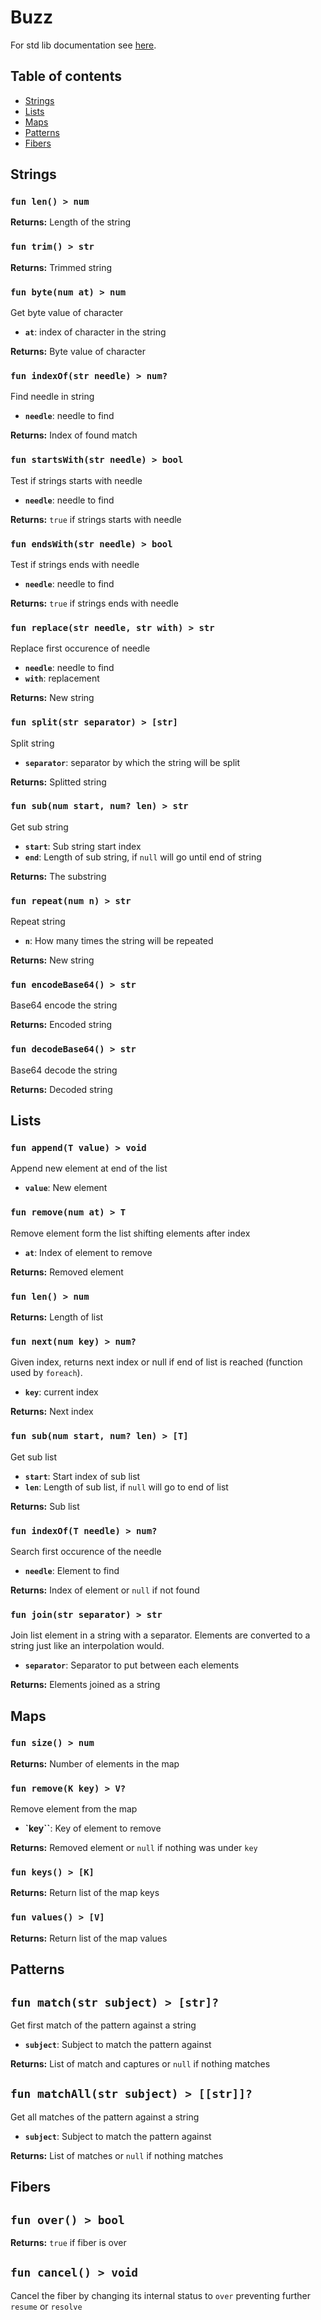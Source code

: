 # Buzz

For std lib documentation see [here](std.md).

## Table of contents

- [Strings](#strings)
- [Lists](#lists)
- [Maps](#maps)
- [Patterns](#patterns)
- [Fibers](#fibers)

## Strings

### `fun len() > num`
**Returns:** Length of the string

### `fun trim() > str`
**Returns:** Trimmed string

### `fun byte(num at) > num`
Get byte value of character
- **`at`**: index of character in the string

**Returns:** Byte value of character

### `fun indexOf(str needle) > num?`
Find needle in string
- **`needle`**: needle to find

**Returns:** Index of found match

### `fun startsWith(str needle) > bool`
Test if strings starts with needle
- **`needle`**: needle to find

**Returns:** `true` if strings starts with needle

### `fun endsWith(str needle) > bool`
Test if strings ends with needle
- **`needle`**: needle to find

**Returns:** `true` if strings ends with needle


### `fun replace(str needle, str with) > str`
Replace first occurence of needle
- **`needle`**: needle to find
- **`with`**: replacement

**Returns:** New string

### `fun split(str separator) > [str]`
Split string
- **`separator`**: separator by which the string will be split

**Returns:** Splitted string

### `fun sub(num start, num? len) > str`
Get sub string
- **`start`**: Sub string start index
- **`end`**: Length of sub string, if `null` will go until end of string

**Returns:** The substring

### `fun repeat(num n) > str`
Repeat string
- **`n`**: How many times the string will be repeated

**Returns:** New string

### `fun encodeBase64() > str`
Base64 encode the string

**Returns:** Encoded string


### `fun decodeBase64() > str`
Base64 decode the string

**Returns:** Decoded string

## Lists

### `fun append(T value) > void`
Append new element at end of the list
- **`value`**: New element

### `fun remove(num at) > T`
Remove element form the list shifting elements after index
- **`at`**: Index of element to remove

**Returns:** Removed element

### `fun len() > num`
**Returns:** Length of list

### `fun next(num key) > num?`
Given index, returns next index or null if end of list is reached (function used by `foreach`).
- **`key`**: current index

**Returns:** Next index

### `fun sub(num start, num? len) > [T]`
Get sub list
- **`start`**: Start index of sub list
- **`len`**: Length of sub list, if `null` will go to end of list

**Returns:** Sub list

### `fun indexOf(T needle) > num?`
Search first occurence of the needle
- **`needle`**: Element to find

**Returns:** Index of element or `null` if not found

### `fun join(str separator) > str`
Join list element in a string with a separator. Elements are converted to a string just like an interpolation would.
- **`separator`**: Separator to put between each elements

**Returns:** Elements joined as a string


## Maps

### `fun size() > num`
**Returns:** Number of elements in the map

### `fun remove(K key) > V?`
Remove element from the map
- **`key``**: Key of element to remove

**Returns:** Removed element or `null` if nothing was under `key`

### `fun keys() > [K]`
**Returns:** Return list of the map keys

### `fun values() > [V]`
**Returns:** Return list of the map values

## Patterns

## `fun match(str subject) > [str]?`
Get first match of the pattern against a string
- **`subject`**: Subject to match the pattern against

**Returns:** List of match and captures or `null` if nothing matches

## `fun matchAll(str subject) > [[str]]?`
Get all matches of the pattern against a string
- **`subject`**: Subject to match the pattern against

**Returns:** List of matches or `null` if nothing matches

## Fibers

## `fun over() > bool`
**Returns:** `true` if fiber is over

## `fun cancel() > void`
Cancel the fiber by changing its internal status to `over` preventing further `resume` or `resolve`